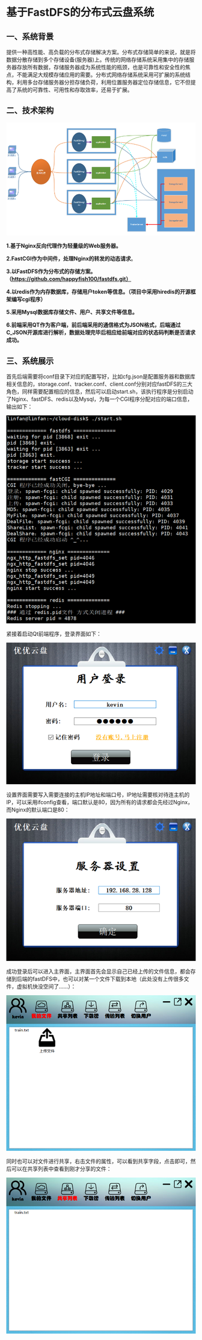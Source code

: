 # 基于FastDFS的分布式云盘系统

## 一、系统背景

提供一种高性能、高负载的分布式存储解决方案。分布式存储简单的来说，就是将数据分散存储到多个存储设备(服务器)上。传统的网络存储系统采用集中的存储服务器存放所有数据，存储服务器成为系统性能的瓶颈，也是可靠性和安全性的焦点，不能满足大规模存储应用的需要。分布式网络存储系统采用可扩展的系统结构，利用多台存储服务器分担存储负荷，利用位置服务器定位存储信息，它不但提高了系统的可靠性、可用性和存取效率，还易于扩展。

## 二、技术架构

![](pic/system.jpg)

**1.基于Nginx反向代理作为轻量级的Web服务器。**

**2.FastCGI作为中间件，处理Nginx的转发的动态请求**。

**3.以FastDFS作为分布式的存储方案。（https://github.com/happyfish100/fastdfs.git）**

**4.以redis作为内存数据库，存储用户token等信息。（项目中采用hiredis的开源框架编写cgi程序）**

**5.采用Mysql数据库存储文件、用户、共享文件等信息。**

**6.前端采用QT作为客户端，前后端采用的通信格式为JSON格式，后端通过C_JSON开源库进行解析，数据处理完毕后相应给前端对应的状态码判断是否请求成功。**

## 三、系统展示

首先后端需要将conf目录下对应的配置写好，比如cfg.json是配置服务器和数据库相关信息的，storage.conf、tracker.conf、client.conf分别对应fastDFS的三大角色，同样需要配置相应的信息，然后可以启动start.sh，该执行程序是分别启动了Nginx、fastDFS、redis以及Mysql，为每一个CGI程序分配对应的端口信息，输出如下：

![](pic/start_sh.jpg)

紧接着启动Qt前端程序，登录界面如下：

![](pic/login.jpg)

设置界面需要写入需要连接的主机IP地址和端口号，IP地址需要核对待连主机的IP，可以采用ifconfig查看，端口默认是80，因为所有的请求都会先经过Nginx，而Nginx的默认端口是80：

![](pic/setting.jpg)

成功登录后可以进入主界面，主界面首先会显示自己已经上传的文件信息，都会存储到后端的fastDFS中，也可以对某一个文件下载到本地（此处没有上传很多文件，虚拟机快没空间了……）：

![](pic/upload.jpg)

同时也可以对文件进行共享，右击文件的属性，可以看到共享字段，点击即可，然后可以在共享列表中查看到刚才分享的文件：

![](pic/share.jpg)
